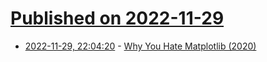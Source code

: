 # [Published on 2022-11-29](index.md)

* [2022-11-29, 22:04:20](https://lobste.rs/s/aktexs/why_you_hate_matplotlib_2020) - [Why You Hate Matplotlib (2020)](https://ryxcommar.com/2020/04/11/why-you-hate-matplotlib/)
